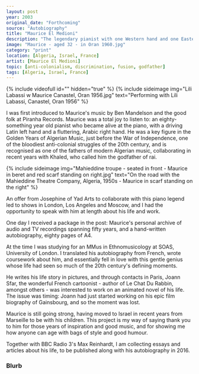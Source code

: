 ```yaml
---
layout: post
year: 2003
original_date: "Forthcoming"
source: "Autobiography"
title: "Maurice El Medioni"
description: "The legendary pianist with one Western hand and one Eastern hand"
image: "Maurice - aged 32 - in Oran 1960.jpg"
category: "print"
location: [Algeria, Israel, France]
artist: [Maurice El Medioni]
topic: [anti-colonialism, discrimination, fusion, godfather]
tags: [Algeria, Israel, France]
---
```

{% include videofull id="" hidden="true" %}
{% include sideimage img="Lili Labassi w Maurice Canastel, Oran 1956.jpg" text="Performing with Lili Labassi, Canastel, Oran 1956" %}

I was first introduced to Maurice's music by Ben Mandelson and the good folk at Piranha Records.
Maurice was a total joy to listen to: an eighty-something year old pianist who became alive at the piano, with a driving Latin left hand and a fluttering, Arabic right hand. He was a key figure in the Golden Years of Algerian Music, just before the War of Independence, one of the bloodiest anti-colonial struggles of the 20th century, and is recognised as one of the fathers of modern Algerian music, collaborating in recent years with Khaled, who called him the godfather of rai.

{% include sideimage img="Mahieddine troupe - seated in front - Maurice in beret and red scarf standing on right.jpg" text="On the road with the Mahieddine Theatre Company, Algeria, 1950s - Maurice in scarf standing on the right" %}

An offer from Josephine of Yad Arts to collaborate with this piano legend led to shows in London, Los Angeles and Moscow, and I had the opportunity to speak with him at length about his life and work.

One day I received a package in the post: Maurice's personal archive of audio and TV recordings spanning fifty years, and a hand-written autobiography, eighty pages of A4. 

At the time I was studying for an MMus in Ethnomusicology at SOAS, University of London. I translated his autobiography from French, wrote coursework about him, and essentially fell in love with this gentle genius whose life had seen so much of the 20th century's defining moments.

He writes his life story in pictures, and through contacts in Paris, Joann Sfar, the wonderful French cartoonist - author of Le Chat Du Rabbin, amongst others - was interested to work on an animated novel of his life. The issue was timing: Joann had just started working on his epic film biography of Gainsbourg, and so the moment was lost.

Maurice is still going strong, having moved to Israel in recent years from Marseille to be with his children. This project is my way of saying thank you to him for those years of inspiration and good music, and for showing me how anyone can age with bags of style and good humour.

Together with BBC Radio 3's Max Reinhardt, I am collecting essays and articles about his life, to be published along with his autobiography in 2016.

<h3>Blurb</h3>



